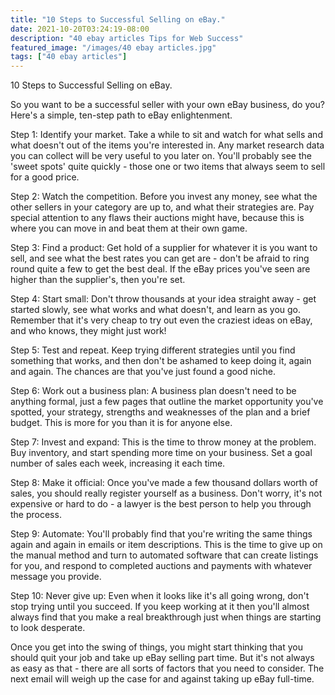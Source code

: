 ```yaml
---
title: "10 Steps to Successful Selling on eBay."
date: 2021-10-20T03:24:19-08:00
description: "40 ebay articles Tips for Web Success"
featured_image: "/images/40 ebay articles.jpg"
tags: ["40 ebay articles"]
---
```


10 Steps to Successful Selling on eBay.

So you want to be a successful seller with your own eBay business, do you? Here's a simple, ten-step path to eBay enlightenment.

Step 1: Identify your market. Take a while to sit and watch for what sells and what doesn't out of the items you're interested in. Any market research data you can collect will be very useful to you later on. You'll probably see the 'sweet spots' quite quickly - those one or two items that always seem to sell for a good price.

Step 2: Watch the competition. Before you invest any money, see what the other sellers in your category are up to, and what their strategies are. Pay special attention to any flaws their auctions might have, because this is where you can move in and beat them at their own game.

Step 3: Find a product: Get hold of a supplier for whatever it is you want to sell, and see what the best rates you can get are - don't be afraid to ring round quite a few to get the best deal. If the eBay prices you've seen are higher than the supplier's, then you're set.

Step 4: Start small: Don't throw thousands at your idea straight away - get started slowly, see what works and what doesn't, and learn as you go. Remember that it's very cheap to try out even the craziest ideas on eBay, and who knows, they might just work!

Step 5: Test and repeat. Keep trying different strategies until you find something that works, and then don't be ashamed to keep doing it, again and again. The chances are that you've just found a good niche.

Step 6: Work out a business plan: A business plan doesn't need to be anything formal, just a few pages that outline the market opportunity you've spotted, your strategy, strengths and weaknesses of the plan and a brief budget. This is more for you than it is for anyone else.

Step 7: Invest and expand: This is the time to throw money at the problem. Buy inventory, and start spending more time on your business. Set a goal number of sales each week, increasing it each time.

Step 8: Make it official: Once you've made a few thousand dollars worth of sales, you should really register yourself as a business. Don't worry, it's not expensive or hard to do - a lawyer is the best person to help you through the process.

Step 9: Automate: You'll probably find that you're writing the same things again and again in emails or item descriptions. This is the time to give up on the manual method and turn to automated software that can create listings for you, and respond to completed auctions and payments with whatever message you provide.

Step 10: Never give up: Even when it looks like it's all going wrong, don't stop trying until you succeed. If you keep working at it then you'll almost always find that you make a real breakthrough just when things are starting to look desperate.

Once you get into the swing of things, you might start thinking that you should quit your job and take up eBay selling part time. But it's not always as easy as that - there are all sorts of factors that you need to consider. The next email will weigh up the case for and against taking up eBay full-time.


